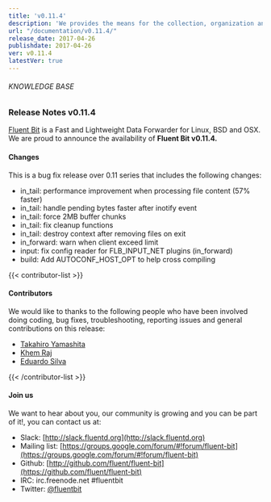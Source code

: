 ```yaml
---
title: 'v0.11.4'
description: 'We provides the means for the collection, organization and computerized retrieval of knowledgeand Lightweight Data Forwarder for Linux, BSD and OSX. We are proud to announce the availability of Fluent Bit v0.11.0.'
url: "/documentation/v0.11.4/"
release_date: 2017-04-26
publishdate: 2017-04-26
ver: v0.11.4
latestVer: true
---
```



###### KNOWLEDGE BASE

### Release Notes v0.11.4

[Fluent Bit](https://fluentbit.io/) is a Fast and Lightweight Data Forwarder for Linux, BSD and OSX. We are proud to announce the availability of **Fluent Bit v0.11.4.**

#### Changes

This is a bug fix release over 0.11 series that includes the following changes:

* in_tail: performance improvement when processing file content (57% faster)
* in_tail: handle pending bytes faster after inotify event
* in_tail: force 2MB buffer chunks
* in_tail: fix cleanup functions
* in_tail: destroy context after removing files on exit
* in_forward: warn when client exceed limit
* input: fix config reader for FLB_INPUT_NET plugins (in_forward)
* build: Add AUTOCONF_HOST_OPT to help cross compiling


{{< contributor-list >}}

#### Contributors

We would like to thanks to the following people who have been involved doing coding, bug fixes, troubleshooting, reporting issues and general contributions on this release:
* [Takahiro Yamashita](https://github.com/nokute78)
* [Khem Raj](https://github.com/kraj)
* [Eduardo Silva](https://github.com/edsiper)

{{< /contributor-list >}}

#### Join us

We want to hear about you, our community is growing and you can be part of it!, you can contact us at:

* Slack: [http://slack.fluentd.org](http://slack.fluentd.org)
* Mailing list: [https://groups.google.com/forum/#!forum/fluent-bit](https://groups.google.com/forum/#!forum/fluent-bit)
* Github: [http://github.com/fluent/fluent-bit](https://github.com/fluent/fluent-bit)
* IRC: irc.freenode.net #fluentbit
* Twitter: [@fluentbit](https://twitter.com/fluentbit)